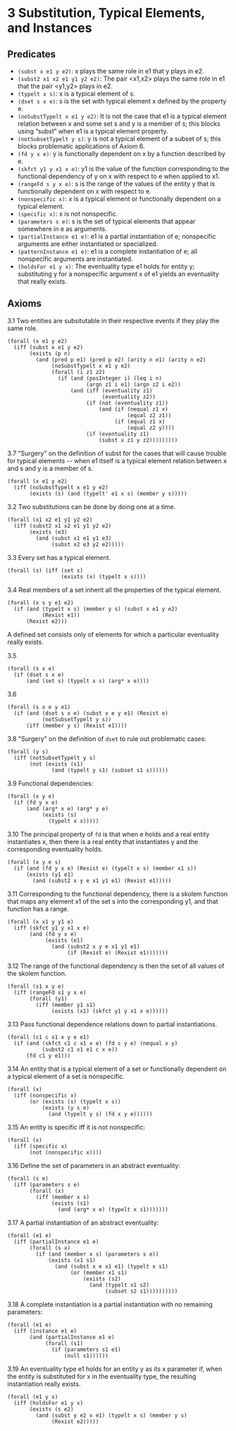 # 3 Substitution, Typical Elements, and Instances

## Predicates

- `(subst x e1 y e2)`: x plays the same role in e1 that y plays in e2.
- `(subst2 x1 x2 e1 y1 y2 e2)`: The pair <x1,x2> plays the same role in e1
  that the pair <y1,y2> plays in e2.
- `(typelt x s)`: x is a typical element of s.
- `(dset s x e)`: s is the set with typical element x defined by the
  property e.
- `(noSubstTypelt x e1 y e2)`:  It is not the case that e1 is a typical
  element relation between x and some set s and y is a member of s; this
  blocks using “subst” when e1 is a typical element property.
- `(notSubsetTypelt y s)`: y is not a typical element of a subset
  of s; this blocks problematic applications of Axiom 6.
- `(fd y x e)`: y is functionally dependent on x by a function described
  by e.
- `(skfct y1 y x1 x e)`: y1 is the value of the function corresponding
  to the functional dependency of y on x with respect to e when applied
  to x1.
- `(rangeFd s y x e)`: s is the range of the values of the entity y that
  is functionally dependent on x with respect to e.
- `(nonspecific x)`: x is a typical element or functionally dependent on
  a typical element.
- `(specific x)`: x is not nonspecific.
- `(parameters s e)`: s is the set of typical elements that appear
  somewhere in e as arguments.
- `(partialInstance e1 e)`: e1 is a partial instantiation of e;
  nonspecific arguments are either instantiated or specialized.
- `(patternInstance e1 e)`: e1 is a complete instantiation of e; all
  nonspecific arguments are instantiated.
- `(holdsFor e1 y x)`: The eventuality type e1 holds for entity y;
  substituting y for a nonspecific argument x of e1 yields an eventuality
  that really exists.

## Axioms

3.1 Two entities are subsitutable in their respective events if they play
the same role.

```
(forall (x e1 y e2)
  (iff (subst x e1 y e2)
       (exists (p n)
         (and (pred p e1) (pred p e2) (arity n e1) (arity n e2)
              (noSubstTypelt x e1 y e2)
              (forall (i z1 z2)
                (if (and (posInteger i) (leq i n)
                         (argn z1 i e1) (argn z2 i e2))
                    (and (iff (eventuality z1)
                              (eventuality z2))
                         (if (not (eventuality z1))
                             (and (if (nequal z1 x)
                                      (equal z2 z1))
                                  (if (equal z1 x)
                                      (equal z2 y))))
                         (if (eventuality z1)
                             (subst x z1 y z2)))))))))
```

3.7 "Surgery" on the definition of subst for the cases that will cause
trouble for typical elements -- when e1 itself is a typical element
relation between x and s and y is a member of s.

```
(forall (x e1 y e2)
  (iff (noSubstTypelt x e1 y e2)
       (exists (s) (and (typelt' e1 x s) (member y s)))))
```

3.2 Two substitutions can be done by doing one at a time.

```
(forall (x1 x2 e1 y1 y2 e2)
  (iff (subst2 x1 x2 e1 y1 y2 e2)
       (exists (e3)
         (and (subst x1 e1 y1 e3)
              (subst x2 e3 y2 e2)))))
```

3.3 Every set has a typical element.

```
(forall (s) (iff (set s)
                 (exists (x) (typelt x s))))
```

3.4 Real members of a set inherit all the properties of the typical
element.

```
(forall (x s y e1 e2)
  (if (and (typelt x s) (member y s) (subst x e1 y e2)
           (Rexist e1))
      (Rexist e2)))
```

A defined set consists only of elements for which a particular
eventuality really exists.

3.5
```
(forall (s x e)
  (if (dset s x e)
      (and (set s) (typelt x s) (arg* x e))))
```

3.6
```
(forall (s x e y e1)
  (if (and (dset s x e) (subst x e y e1) (Rexist e)
           (notSubsetTypelt y s))
      (iff (member y s) (Rexist e1))))
```

3.8 "Surgery" on the definition of `dset` to rule out problematic cases:

```
(forall (y s)
  (iff (notSubsetTypelt y s)
       (not (exists (s1)
              (and (typelt y s1) (subset s1 s))))))
```

3.9 Functional dependencies:

```
(forall (x y e)
  (if (fd y x e)
      (and (arg* x e) (arg* y e)
           (exists (s)
             (typelt x s)))))
```

3.10 The principal property of `fd` is that when e holds and a real
entity instantiates x, then there is a real entity that instantiates y
and the corresponding eventuality holds.

```
(forall (x y e s)
  (if (and (fd y x e) (Rexist e) (typelt x s) (member x1 s))
      (exists (y1 e1)
        (and (subst2 x y e x1 y1 e1) (Rexist e1)))))
```

3.11 Corresponding to the functional dependency, there is a skolem
function that maps any element x1 of the set s into the corresponding
y1, and that function has a range.

```
(forall (x x1 y y1 e)
  (iff (skfct y1 y x1 x e)
       (and (fd y x e)
            (exists (e1)
              (and (subst2 x y e x1 y1 e1)
                   (if (Rexist e) (Rexist e1)))))))
```

3.12 The range of the functional dependency is then the set of all values
of the skolem function.

```
(forall (s1 x y e)
  (iff (rangeFd s1 y x e)
       (forall (y1)
         (iff (member y1 s1)
              (exists (x1) (skfct y1 y x1 x e))))))
```

3.13 Pass functional dependence relations down to partial instantiations.

```
(forall (c1 c x1 x y e e1)
  (if (and (skfct c1 c x1 x e) (fd c y e) (nequal x y)
           (subst2 c1 x1 e1 c x e))
      (fd c1 y e1)))
```

3.14 An entity that is a typical element of a set or functionally dependent
on a typical element of a set is nonspecific.

```
(forall (x)
  (iff (nonspecific x)
       (or (exists (s) (typelt x s))
           (exists (y s e)
             (and (typelt y s) (fd x y e))))))
```

3.15 An entity is specific iff it is not nonspecific:

```
(forall (x)
  (iff (specific x)
       (not (nonspecific x))))
```

3.16 Define the set of parameters in an abstract eventuality:

```
(forall (s e)
  (iff (parameters s e)
       (forall (x)
         (iff (member x s)
              (exists (s1)
                (and (arg* x e) (typelt x s1)))))))
```

3.17 A partial instantiation of an abstract eventuality:

```
(forall (e1 e)
  (iff (partialInstance e1 e)
       (forall (s x)
         (if (and (member x s) (parameters s e))
             (exists (x1 s1)
               (and (subst x e x1 e1) (typelt x s1)
                    (or (member x1 s1)
                        (exists (s2)
                          (and (typelt x1 s2)
                               (subset s2 s1))))))))))
```

3.18 A complete instantiation is a partial instantiation with no remaining
parameters:

```
(forall (e1 e)
  (iff (instance e1 e)
       (and (partialInstance e1 e)
            (forall (s1)
              (if (parameters s1 e1)
                  (null s1))))))
```

3.19 An eventuality type e1 holds for an entity y as its x parameter if,
when the entity is substituted for x in the eventuality type, the
resulting instantiation really exists.

```
(forall (e1 y x)
  (iff (holdsFor e1 y x)
       (exists (s e2)
         (and (subst y e2 x e1) (typelt x s) (member y s)
              (Rexist e2)))))
```
